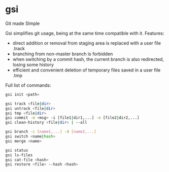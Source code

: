 # gsi
Git made SImple

Gsi simplifies git usage, being at the same time compatible with it.
Features:
  * direct addition or removal from staging area is replaced with a user file .track
  * branching from non-master branch is forbidden
  * when switching by a commit hash, the current branch is also redirected, losing some history
  * efficient and convenient deletion of temporary files saved in a user file .tmp

Full list of commands:
``` bash
gsi init <path>

gsi track <file|dir>
gsi untrack <file|dir>
gsi tmp <file|dir>
gsi commit -m <msg> -i [file1|dir1,...] -e [file2|dir2,...]
gsi clean-history <file|dir> | --all

gsi branch -c [name1,...] -d [name2,...]
gsi switch <name|hash>
gsi merge <name>

gsi status
gsi ls-files
gsi cat-file <hash>
gsi restore <file> --hash <hash>
```
